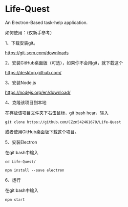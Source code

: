 # Life-Quest
An Electron-Based task-help application.

如何使用：（仅新手参考）

1、下载安装git。

https://git-scm.com/downloads

2、安装GitHub桌面版（可选），如果你不会用git，就下载这个

https://desktop.github.com/

3、安装Node.js

https://nodejs.org/en/download/

4、克隆该项目到本地

在存放该项目文件夹下右击鼠标，git bash hear，输入

```
git clone https://github.com/CZzn542461670/Life-Quest
```



或者使用GitHub桌面版下载这个项目。

5、安装Electron

在git bash中输入

```
cd Life-Quest/
```

```
npm install --save electron
```

6、运行

在git bash中输入

```
npm start
```

